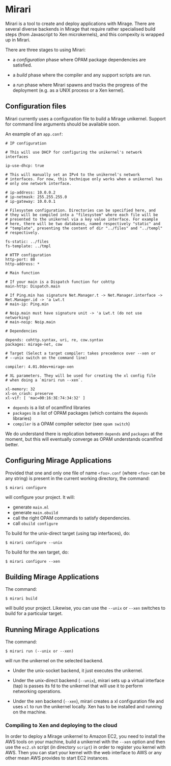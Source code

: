 # Mirari

Mirari is a tool to create and deploy applications with Mirage.  There
are several diverse backends in Mirage that require rather specialised
build steps (from Javascript to Xen microkernels), and this compexity
is wrapped up in Mirari.

There are three stages to using Mirari:

* a *configuration* phase where OPAM package dependencies are
  satisfied.

* a *build* phase where the compiler and any support scripts are run.

* a *run* phase where Mirari spawns and tracks the progress of the
  deployment (e.g. as a UNIX process or a Xen kernel).

## Configuration files

Mirari currently uses a configuration file to build a Mirage unikernel.
Support for command line arguments should be available soon.

An example of an `app.conf`:

```
# IP configuration

# This will use DHCP for configuring the unikernel's network interfaces

ip-use-dhcp: true

# This will manually set an IPv4 to the unikernel's network
# interfaces. For now, this technique only works when a unikernel has
# only one network interface.

# ip-address: 10.0.0.2
# ip-netmask: 255.255.255.0
# ip-gateway: 10.0.0.1

# Filesystem configuration. Directories can be specified here, and
# they will be compiled into a "filesystem" where each file will be
# presented to the unikernel via a key value interface. For example
# here, there will be two databases, named respectively "static" and
# "template", presenting the content of dir "../files" and "../templ"
# respectively.

fs-static: ../files
fs-template: ../tmpl

# HTTP configuration
http-port: 80
http-address: *

# Main function

# If your main is a Dispatch function for cohttp
main-http: Dispatch.main

# If Ping.min has signature Net.Manager.t -> Net.Manager.interface -> Net.Manager.id -> 'a Lwt.t
# main-ip: Ping.min

# Noip.main must have signature unit -> 'a Lwt.t (do not use networking)
# main-noip: Noip.main

# Dependencies

depends: cohttp.syntax, uri, re, cow.syntax
packages: mirage-net, cow

# Target (Select a target compiler: takes precedence over --xen or
# --unix switch on the command line)

compiler: 4.01.0dev+mirage-xen

# XL parameters. They will be used for creating the xl config file
# when doing a `mirari run --xen`.

xl-memory: 32
xl-on_crash: preserve
xl-vif: [ 'mac=00:16:3E:74:34:32' ]

```

* `depends` is a list of ocamlfind libraries
* `packages` is a list of OPAM packages (which contains the `depends` libraries)
* `compiler` is a OPAM compiler selector (see `opam switch`)

We do understand there is replication between `depends` and `packages` at the
moment, but this will eventually converge as OPAM understands ocamlfind better.

## Configuring Mirage Applications

Provided that one and only one file of name `<foo>.conf` (where
`<foo>` can be any string) is present in the current working
directory, the command:

```
$ mirari configure
```

will configure your project. It will:

* generate `main.ml`
* generate `main.obuild`
* call the right OPAM commands to satisfy dependencies.
* call `obuild configure`

To build for the unix-direct target (using tap interfaces), do:

```
$ mirari configure --unix
```

To build for the xen target, do:

```
$ mirari configure --xen
```

## Building Mirage Applications

The command:

```
$ mirari build
```

will build your project. Likewise, you can use the `--unix` or `--xen`
switches to build for a particular target.

## Running Mirage Applications

The command:

```
$ mirari run (--unix or --xen)
```

will run the unikernel on the selected backend.

* Under the unix-socket backend, it just executes the unikernel.

* Under the unix-direct backend (`--unix`), mirari sets up a virtual
  interface (tap) is passes its fd to the unikernel that will use it to
  perform networking operations.

* Under the xen backend (`--xen`), mirari creates a xl configuration
  file and uses `xl` to run the unikernel locally. Xen has to be
  installed and running on the machine.

### Compiling to Xen and deploying to the cloud

In order to deploy a Mirage unikernel to Amazon EC2, you need to
install the AWS tools on your machine, build a unikernel with the
`--xen` option and then use the `ec2.sh` script (in directory
`script`) in order to register you kernel with AWS. Then you can start
your kernel with the web interface to AWS or any other mean AWS
provides to start EC2 instances.
